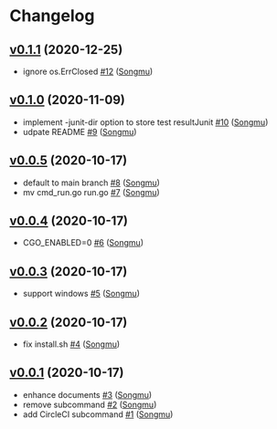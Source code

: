 # Changelog

## [v0.1.1](https://github.com/Songmu/gotesplit/compare/v0.1.0...v0.1.1) (2020-12-25)

* ignore os.ErrClosed [#12](https://github.com/Songmu/gotesplit/pull/12) ([Songmu](https://github.com/Songmu))

## [v0.1.0](https://github.com/Songmu/gotesplit/compare/v0.0.5...v0.1.0) (2020-11-09)

* implement -junit-dir option to store test resultJunit [#10](https://github.com/Songmu/gotesplit/pull/10) ([Songmu](https://github.com/Songmu))
* udpate README [#9](https://github.com/Songmu/gotesplit/pull/9) ([Songmu](https://github.com/Songmu))

## [v0.0.5](https://github.com/Songmu/gotesplit/compare/v0.0.4...v0.0.5) (2020-10-17)

* default to main branch [#8](https://github.com/Songmu/gotesplit/pull/8) ([Songmu](https://github.com/Songmu))
* mv cmd_run.go run.go [#7](https://github.com/Songmu/gotesplit/pull/7) ([Songmu](https://github.com/Songmu))

## [v0.0.4](https://github.com/Songmu/gotesplit/compare/v0.0.3...v0.0.4) (2020-10-17)

* CGO_ENABLED=0 [#6](https://github.com/Songmu/gotesplit/pull/6) ([Songmu](https://github.com/Songmu))

## [v0.0.3](https://github.com/Songmu/gotesplit/compare/v0.0.2...v0.0.3) (2020-10-17)

* support windows [#5](https://github.com/Songmu/gotesplit/pull/5) ([Songmu](https://github.com/Songmu))

## [v0.0.2](https://github.com/Songmu/gotesplit/compare/v0.0.1...v0.0.2) (2020-10-17)

* fix install.sh [#4](https://github.com/Songmu/gotesplit/pull/4) ([Songmu](https://github.com/Songmu))

## [v0.0.1](https://github.com/Songmu/gotesplit/compare/4a8f56789b5b...v0.0.1) (2020-10-17)

* enhance documents [#3](https://github.com/Songmu/gotesplit/pull/3) ([Songmu](https://github.com/Songmu))
* remove subcommand [#2](https://github.com/Songmu/gotesplit/pull/2) ([Songmu](https://github.com/Songmu))
* add CircleCI subcommand [#1](https://github.com/Songmu/gotesplit/pull/1) ([Songmu](https://github.com/Songmu))
